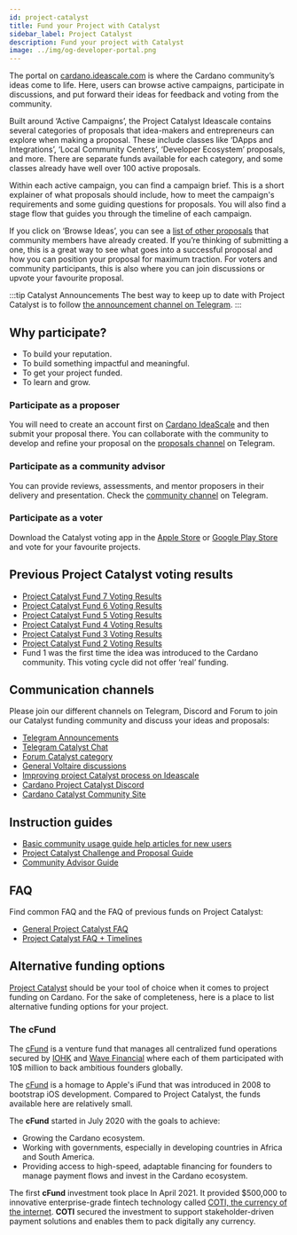 ```yaml
---
id: project-catalyst
title: Fund your Project with Catalyst
sidebar_label: Project Catalyst
description: Fund your project with Catalyst
image: ../img/og-developer-portal.png
---
```


The portal on [cardano.ideascale.com](https://cardano.ideascale.com/) is where the Cardano community’s ideas come to life. Here, users can browse active campaigns, participate in discussions, and put forward their ideas for feedback and voting from the community.

Built around ‘Active Campaigns’, the Project Catalyst Ideascale contains several categories of proposals that idea-makers and entrepreneurs can explore when making a proposal. These include classes like ‘DApps and Integrations’, ‘Local Community Centers’, ‘Developer Ecosystem’ proposals, and more. There are separate funds available for each category, and some classes already have well over 100 active proposals.

Within each active campaign, you can find a campaign brief. This is a short explainer of what proposals should include, how to meet the campaign's requirements and some guiding questions for proposals. You will also find a stage flow that guides you through the timeline of each campaign.

If you click on ‘Browse Ideas’, you can see a [list of other proposals](https://cardano.ideascale.com/a/ideas/recent/campaign-filter/byids/campaigns/25873/stage/unspecified) that community members have already created. If you’re thinking of submitting a one, this is a great way to see what goes into a successful proposal and how you can position your proposal for maximum traction. For voters and community participants, this is also where you can join discussions or upvote your favourite proposal.

:::tip Catalyst Announcements
The best way to keep up to date with Project Catalyst is to follow [the announcement channel on Telegram](https://t.me/cardanocatalyst). 
:::

## Why participate?

* To build your reputation.
* To build something impactful and meaningful.
* To get your project funded.
* To learn and grow.

### Participate as a proposer

You will need to create an account first on [Cardano IdeaScale](https://cardano.ideascale.com/) and then submit your proposal there. You can collaborate with the community to develop and refine your proposal on the [proposals channel](https://t.me/catalystproposers) on Telegram.

### Participate as a community advisor

You can provide reviews, assessments, and mentor proposers in their delivery and presentation. Check the [community channel](https://t.me/CatalystCommunityAdvisors) on Telegram.

### Participate as a voter

Download the Catalyst voting app in the [Apple Store](https://apps.apple.com/kg/app/catalyst-voting/id1517473397) or [Google Play Store](https://play.google.com/store/apps/details?id=io.iohk.vitvoting&gl=US) and vote for your favourite projects. 

## Previous Project Catalyst voting results 

* [Project Catalyst Fund 7 Voting Results](https://drive.google.com/file/d/193GZulHuk0zhpTrMiLhcNC4OeEMoRyIa/view)
* [Project Catalyst Fund 6 Voting Results](https://drive.google.com/file/d/13h5JFtwqyylMUNMoRGXQZ-FJEM4bznOJ/view)
* [Project Catalyst Fund 5 Voting Results](https://drive.google.com/file/d/1h3-nZYZ0G66UXVd-JdIq_dpXSJAaVOZk/view)
* [Project Catalyst Fund 4 Voting Results](https://drive.google.com/file/d/19VMTYn_sv5Xsp2mC5VUN_-z_aXYHL_Dd/view)
* [Project Catalyst Fund 3 Voting Results](https://drive.google.com/file/d/1X6BnuFBvNO8yF2DeUgBqA3yyYSvqeKvg/view)
* [Project Catalyst Fund 2 Voting Results](https://drive.google.com/file/d/1ZEM12Mbc-gkdNrTg03-ORbGg3DUpug8A/view)
* Fund 1 was the first time the idea was introduced to the Cardano community. This voting cycle did not offer ‘real’ funding.

## Communication channels

Please join our different channels on Telegram, Discord and Forum to join our Catalyst funding community and discuss your ideas and proposals:

* [Telegram Announcements](https://t.me/cardanocatalyst)
* [Telegram Catalyst Chat](https://t.me/joinchat/JL08XEfhBVIB1NFXx8XwiA)
* [Forum Catalyst category](https://forum.cardano.org/c/english/governance/140)
* [General Voltaire discussions](https://t.me/CardanoGovernanceOfficial)
* [Improving project Catalyst process on Ideascale](https://cardano.ideascale.com/a/campaign-home/25622)
* [Cardano Project Catalyst Discord](https://discord.gg/TTZKB9M)
* [Cardano Catalyst Community Site](https://cardanocataly.st/)
 
## Instruction guides

* [Basic community usage guide help articles for new users](https://intercom.help/ideascale/en/collections/2406712-new-user-guide)
* [Project Catalyst Challenge and Proposal Guide](https://docs.google.com/document/d/1oE_cnP0gksdAanXV4w5DYaDNp_tbYEvyHhTUG4HYZ3Q/edit?usp=sharing)
* [Community Advisor Guide](https://docs.google.com/document/d/1QkdaFK1tigrSI40iMeV3UP9GyTGsoqVmCUp7OJz0WFs/edit#heading=h.bnxyy561vexh)

## FAQ

Find common FAQ and the FAQ of previous funds on Project Catalyst:
* [General Project Catalyst FAQ](https://cardanocataly.st/faq/)
* [Project Catalyst FAQ + Timelines](https://iohk.zendesk.com/hc/en-us/articles/900006490763-Project-Catalyst-FAQ)


## Alternative funding options

[Project Catalyst](project-catalyst) should be your tool of choice when it comes to project funding on Cardano. For the sake of completeness, here is a place to list alternative funding options for your project.

### The cFund

The [cFund](https://cfund.vc/) is a venture fund that manages all centralized fund operations secured by [IOHK](https://iohk.io/) and [Wave Financial](https://wavegp.com/) where each of them participated with 10$ million to back ambitious founders globally. 

The [cFund](https://cfund.vc/) is a homage to Apple's iFund that was introduced in 2008 to bootstrap iOS development. Compared to Project Catalyst, the funds available here are relatively small.

The **cFund** started in July 2020 with the goals to achieve:
* Growing the Cardano ecosystem.
* Working with governments, especially in developing countries in Africa and South America.
* Providing access to high-speed, adaptable financing for founders to manage payment flows and invest in the Cardano ecosystem.

The first **cFund** investment took place In April 2021. It provided $500,000 to innovative enterprise-grade fintech technology called [COTI, the currency of the internet](https://coti.io/). **COTI** secured the investment to support stakeholder-driven payment solutions and enables them to pack digitally any currency.
